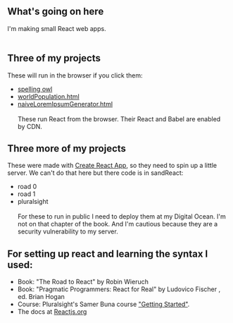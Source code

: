 ## What's going on here
I'm making small React web apps.<br><br>
## Three of my projects
These will run in the browser if you click them:
* [spelling owl](https://atom-box.github.io/sandReact/quickies/rDismissableListItems.html)
* [worldPopulation.html](https://atom-box.github.io/sandReact/quickies/rWorldPopulation.html)
* [naiveLoremIpsumGenerator.html](https://atom-box.github.io/sandReact/quickies/rLoremIpsumGenerator.html)
<br><br>These run React from the browser.  Their React and Babel are enabled by CDN.<br>

## Three more of my projects
These were made with [Create React App](https://github.com/facebook/create-react-app), so they need to spin up a little server.  We can't do that here but there code is in sandReact:
* road 0
* road 1
* pluralsight<br><br>
For these to run in public I need to deploy them at my Digital Ocean.  I'm not on that chapter of the book.  And I'm cautious because they are a security vulnerability to my server.<br>

## For setting up react and learning the syntax I used:
* Book: "The Road to React" by Robin Wieruch
* Book: "Pragmatic Programmers: React for Real" by Ludovico Fischer , ed. Brian Hogan
* Course: Pluralsight's Samer Buna course ["Getting Started"](https://jscomplete.com/playground/rgs1.6).
* The docs at [Reactjs.org](https://reactjs.org/tutorial/tutorial.html)
